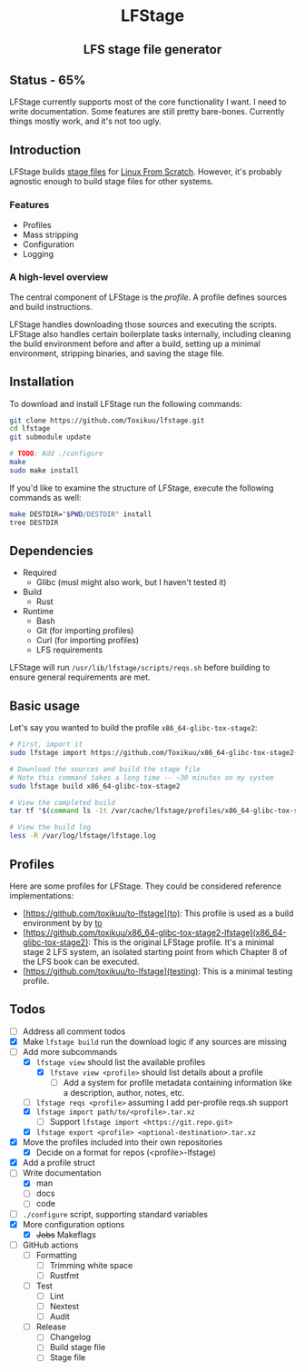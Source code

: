 <h1 align="center">
LFStage
</h1>
<h2 align="center">
LFS stage file generator
</h2>

## Status - 65%
LFStage currently supports most of the core functionality I want. I need to
write documentation. Some features are still pretty bare-bones. Currently things
mostly work, and it's not too ugly.

## Introduction
LFStage builds [stage files](https://wiki.gentoo.org/wiki/Stage_file) for
[Linux From Scratch](https://www.linuxfromscratch.org/). However, it's probably
agnostic enough to build stage files for other systems.

### Features
- Profiles
- Mass stripping
- Configuration
- Logging

### A high-level overview
The central component of LFStage is the *profile*. A profile defines sources and
build instructions.

LFStage handles downloading those sources and executing the scripts. LFStage
also handles certain boilerplate tasks internally, including cleaning the build
environment before and after a build, setting up a minimal environment,
stripping binaries, and saving the stage file.

## Installation
To download and install LFStage run the following commands:
```bash
git clone https://github.com/Toxikuu/lfstage.git
cd lfstage
git submodule update

# TODO: Add ./configure
make
sudo make install
```

If you'd like to examine the structure of LFStage, execute the following
commands as well:
```bash
make DESTDIR="$PWD/DESTDIR" install
tree DESTDIR
```

<!-- TODO: If there's demand for it, use POSIX-compliant sh for internal scripts
-->
## Dependencies
- Required
    - Glibc (musl might also work, but I haven't tested it)
- Build
    - Rust
- Runtime
    - Bash
    - Git (for importing profiles)
    - Curl (for importing profiles)
    - LFS requirements

<!--
 TODO: Cache results of reqs.sh, maybe in /tmp/lfstage/reqs.cache, so it's
not run more than once per boot.

Also consider adding support for per-profile `reqs.sh`'s. If I do this, have a
reqs.env defining the basic functions to reduce boilerplate for profile authors.

Yeah I probably should add per-profile `reqs.sh` support. It's nice to be able
to check you meet requirements before running `build`, and it would allow
profile authors a standard way to define profile requirements.
-->
LFStage will run `/usr/lib/lfstage/scripts/reqs.sh` before building to ensure
general requirements are met.

## Basic usage
Let's say you wanted to build the profile `x86_64-glibc-tox-stage2`:

```bash
# First, import it
sudo lfstage import https://github.com/Toxikuu/x86_64-glibc-tox-stage2-lfstage.git

# Download the sources and build the stage file
# Note this command takes a long time -- ~30 minutes on my system
sudo lfstage build x86_64-glibc-tox-stage2

# View the completed build
tar tf "$(command ls -1t /var/cache/lfstage/profiles/x86_64-glibc-tox-stage2/stages/* | head -1)"

# View the build log
less -R /var/log/lfstage/lfstage.log
```

<!--
 TODO: Add `./patches/`. Explain that the patches should be applied with `git
apply patches/<patch>`.

Ideas:
- Compression algorithm patches
-->

## Profiles
Here are some profiles for LFStage. They could be considered reference
implementations:
- [https://github.com/toxikuu/to-lfstage](to): This profile is used as a build
environment by by [to](https://github.com/toxikuu/to)
- [https://github.com/toxikuu/x86_64-glibc-tox-stage2-lfstage](x86_64-glibc-tox-stage2):
This is the original LFStage profile. It's a minimal stage 2 LFS system, an
isolated starting point from which Chapter 8 of the LFS book can be executed.
- [https://github.com/toxikuu/to-lfstage](testing): This is a minimal testing
profile.

## Todos
- [ ] Address all comment todos
- [x] Make `lfstage build` run the download logic if any sources are missing
- [ ] Add more subcommands
    - [x] `lfstage view` should list the available profiles
        - [x] `lfstave view <profile>` should list details about a profile
            - [ ] Add a system for profile metadata containing information like
              a description, author, notes, etc.
    - [ ] `lfstage reqs <profile>` assuming I add per-profile reqs.sh support
    - [x] `lfstage import path/to/<profile>.tar.xz`
        - [ ] Support `lfstage import <https://git.repo.git>`
    - [x] `lfstage export <profile> <optional-destination>.tar.xz`
- [x] Move the profiles included into their own repositories
    - [x] Decide on a format for repos (\<profile\>-lfstage)
- [x] Add a profile struct
- [ ] Write documentation
    - [x] man
    - [ ] docs
    - [ ] code
- [ ] `./configure` script, supporting standard variables
- [x] More configuration options
    - [x] ~~Jobs~~ Makeflags
- [ ] GitHub actions
    - [ ] Formatting
        - [ ] Trimming white space
        - [ ] Rustfmt
    - [ ] Test
        - [ ] Lint
        - [ ] Nextest
        - [ ] Audit
    - [ ] Release
        - [ ] Changelog
        - [ ] Build stage file
        - [ ] Stage file

